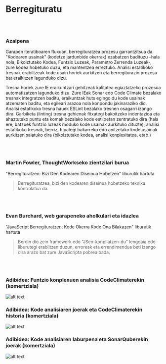 # Berregituratu

<br/><br/>

### Azalpena

Garapen iteratiboaren fluxuan, berregituratzea prozesu garrantzitsua da. "Kodearen usainak" (kodetze jardunbide okerrak) ezabatzen badituzu –hala nola, Bikoiztutako Kodea, Funtzio Luzeak, Parametro Zerrenda Luzeak-, zure kodea hobetuko duzu, eta mantentzea erreztuko. Analisi estatikoko tresnak erabiltzeak kode usain horiek aurkitzen eta berregiturazio prozesu bat eraikitzen lagunduko dizu.

Tresna horiek zure IE eraikuntzari gehitzeak kalitatea egiaztatzeko prozesua automatizatzen lagunduko dizu. Zure IEak Sonar edo Code Climate bezalako tresnak integratzen baditu, eraikuntzak huts egingo du kode usainak atzematen baditu, eta egileari arazoa nola konpondu jakinaraziko dio. Analisi estatikoko tresna hauek ESLint bezalako tresnen osagarri izango dira. Garbiketa (linting) tresna gehienak fitxategi bakoitzeko indentazioa eta ahaztutako puntu eta komak bezalako kode estiloetan zentratuko dira (hala ere, batzuek funtzio luzeak moduko kode usainak aurkituko dituzte); analisi estatikoko tresnak, berriz, fitxategi bakarreko edo anitzetako kode usainak aurkitzen saiatuko dira (bikoiztutako kodea, analisi konplexitatea, etab.)

<br/><br/>


### Martin Fowler, ThoughtWorkseko zientzilari burua

 "Berregituratzen: Bizi Den Kodearen Diseinua Hobetzen" liburutik hartuta

 > Berregituratzea, bizi den kodearen diseinua hobetzeko teknika kontrolatua da.

<br/><br/>

### Evan Burchard, web garapeneko aholkulari eta idazlea

 "JavaScript Berregituratzen: Kode Okerra Kode Ona Bilakazen" liburutik hartuta

 > Berdin dio zein framework edo "JSen-konpilatzen-du" lengoaia edo liburutegi erabiltzen duzun, erroreak eta errendimendua beti izango dira arazo bat zure JavaScripta pobrea bada.

<br/><br/>

 ### Adibidea: Funtzio konplexuen analisia CodeClimaterekin (komertziala)

![alt text](https://github.com/goldbergyoni/nodebestpractices/blob/master/assets/images/codeanalysis-climate-complex-methods.PNG "Funtzio konplexuen analisia")

### Adibidea: Kode analisiaren joerak eta CodeClimaterekin historia (komertziala)

![alt text](https://github.com/goldbergyoni/nodebestpractices/blob/master/assets/images/codeanalysis-climate-history.PNG "Kode analisiaren historia")

### Adibidea: Kode analisiaren laburpena eta SonarQuberekin joerak (komertziala)

![alt text](https://github.com/goldbergyoni/nodebestpractices/blob/master/assets/images/codeanalysis-sonarqube-dashboard.PNG "Kode analisiaren historia")


<br/><br/>
